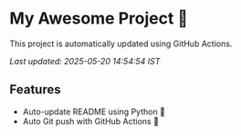 # My Awesome Project 🚀

This project is automatically updated using GitHub Actions.

_Last updated: 2025-05-20 14:54:54 IST_

## Features
- Auto-update README using Python 🐍
- Auto Git push with GitHub Actions 🤖
